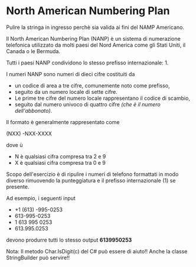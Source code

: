 # North American Numbering Plan 

Pulire la stringa in ingresso perchè sia valida ai fini del NAMP Americano.

Il North American Numbering Plan (NANP) è un sistema di numerazione telefonica utilizzato da molti paesi del Nord America come gli Stati Uniti, il Canada o le Bermuda. 

Tutti i paesi NANP condividono lo stesso prefisso internazionale: 1.

I numeri NANP sono numeri di dieci cifre costituiti da 
- un codice di area a tre cifre, comunemente noto come prefisso,
- seguito da un numero locale di sette cifre. 
- Le prime tre cifre del numero locale rappresentano il codice di scambio, 
- seguito dal numero univoco di quattro cifre *(che è il numero dell'abbonato)*.

Il formato è generalmente rappresentato come

(NXX) -NXX-XXXX

dove ù
- N è qualsiasi cifra compresa tra 2 e 9
- X è qualsiasi cifra compresa tra 0 e 9

Scopo dell'esercizio è di ripulire i numeri di telefono formattati in modo diverso rimuovendo la punteggiatura e il prefisso internazionale (1) se presente.

Ad esempio, i seguenti input

- +1 (613) -995-0253
- 613-995-0253
- 1 613 995 0253
- 613.995.0253

devono produrre tutti lo stesso output **6139950253**

Nota:
Il metodo Char.IsDigit(c) del C# può essere di aiuto!!
Anche la classe StringBuilder può servire!!